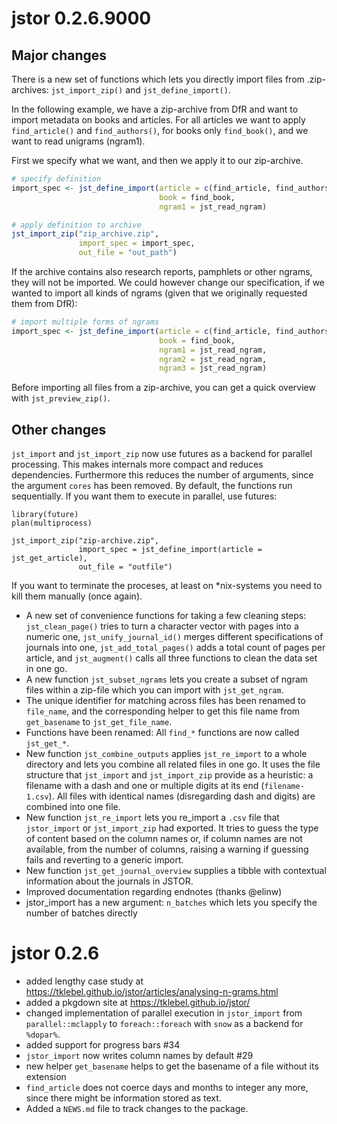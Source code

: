 # jstor 0.2.6.9000

## Major changes
There is a new set of functions which lets you directly import files from 
.zip-archives: `jst_import_zip()` and `jst_define_import()`.

In the following example, we have a zip-archive from DfR and want to import
metadata on books and articles. For all articles we want to apply
`find_article()` and `find_authors()`, for books only `find_book()`, and we want
to read unigrams (ngram1).

First we specify what we want, and then we apply it to our zip-archive.
```r
# specify definition
import_spec <- jst_define_import(article = c(find_article, find_authors),
                                 book = find_book,
                                 ngram1 = jst_read_ngram)

# apply definition to archive
jst_import_zip("zip_archive.zip",
               import_spec = import_spec,
               out_file = "out_path")
```

If the archive contains also research reports, pamphlets or other ngrams, they
will not be imported. We could however change our specification, if we wanted
to import all kinds of ngrams (given that we originally requested them from
DfR):

```r
# import multiple forms of ngrams
import_spec <- jst_define_import(article = c(find_article, find_authors),
                                 book = find_book,
                                 ngram1 = jst_read_ngram,
                                 ngram2 = jst_read_ngram,
                                 ngram3 = jst_read_ngram)
```

Before importing all files from a zip-archive, you can get a quick overview with
`jst_preview_zip()`.


## Other changes
`jst_import` and `jst_import_zip` now use futures as a backend for parallel 
processing. This makes internals more compact and reduces dependencies. 
Furthermore this reduces the number of arguments, since the argument `cores` 
has been removed. By default, the functions run sequentially. If you want them
to execute in parallel, use futures:
```
library(future)
plan(multiprocess)

jst_import_zip("zip-archive.zip",
               import_spec = jst_define_import(article = jst_get_article),
               out_file = "outfile")
```
If you want to terminate the proceses, at least on *nix-systems you need to kill
them manually (once again).
* A new set of convenience functions for taking a few cleaning steps:
`jst_clean_page()` tries to turn a character vector with pages into a numeric
one, `jst_unify_journal_id()` merges different specifications of journals into
one, `jst_add_total_pages()` adds a total count of pages per article, and
`jst_augment()` calls all three functions to clean the data set in one go.
* A new function `jst_subset_ngrams` lets you create a subset of ngram files
within a zip-file which you can import with `jst_get_ngram`.
* The unique identifier for matching across files has been renamed to 
`file_name`, and the corresponding helper to get this file name from
`get_basename` to `jst_get_file_name`.
* Functions have been renamed: All `find_*` functions are now called
`jst_get_*`. 
* New function `jst_combine_outputs` applies `jst_re_import` to a whole 
directory and lets you combine all related files in one go. It uses the file 
structure that `jst_import` and `jst_import_zip` provide as a heuristic: a
filename
with a dash and one or multiple digits at its end (`filename-1.csv`). All files
with identical names (disregarding dash and digits) are combined into one file.
* New function `jst_re_import` lets you re_import a `.csv` file that
`jstor_import` or `jst_import_zip` had exported. It tries to guess the type of
content based on the column names or, if column names are not available, from
the number of columns, raising a warning if guessing fails and reverting to a
generic import.
* New function `jst_get_journal_overview` supplies a tibble with contextual
information about the journals in JSTOR.
* Improved documentation regarding endnotes (thanks @elinw)
* jstor_import has a new argument: `n_batches` which lets you specify the number
of batches directly



# jstor 0.2.6

* added lengthy case study at https://tklebel.github.io/jstor/articles/analysing-n-grams.html
* added a pkgdown site at https://tklebel.github.io/jstor/
* changed implementation of parallel execution in `jstor_import` from 
`parallel::mclapply` to `foreach::foreach` with `snow` as a backend for
`%dopar%`. 
* added support for progress bars #34
* `jstor_import` now writes column names by default #29
* new helper `get_basename` helps to get the basename of a file without its
extension
* `find_article` does not coerce days and months to integer any more, since there
might be information stored as text.
* Added a `NEWS.md` file to track changes to the package.
